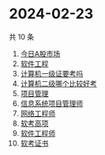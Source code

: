 # 2024-02-23

共 10 条

<!-- BEGIN -->
<!-- 最后更新时间 Fri Feb 23 2024 09:38:34 GMT+0800 (China Standard Time) -->

1. [今日A股市场](https://www.zhihu.com/search?q=%E4%BB%8A%E6%97%A5A%E8%82%A1%E5%B8%82%E5%9C%BA)
1. [软件工程](https://www.zhihu.com/search?q=%E8%BD%AF%E4%BB%B6%E5%B7%A5%E7%A8%8B)
1. [计算机一级证要考吗](https://www.zhihu.com/search?q=%E8%AE%A1%E7%AE%97%E6%9C%BA%E4%B8%80%E7%BA%A7%E8%AF%81%E8%A6%81%E8%80%83%E5%90%97)
1. [计算机二级哪个比较好考](https://www.zhihu.com/search?q=%E8%AE%A1%E7%AE%97%E6%9C%BA%E4%BA%8C%E7%BA%A7%E5%93%AA%E4%B8%AA%E6%AF%94%E8%BE%83%E5%A5%BD%E8%80%83)
1. [项目管理](https://www.zhihu.com/search?q=%E9%A1%B9%E7%9B%AE%E7%AE%A1%E7%90%86)
1. [信息系统项目管理师](https://www.zhihu.com/search?q=%E4%BF%A1%E6%81%AF%E7%B3%BB%E7%BB%9F%E9%A1%B9%E7%9B%AE%E7%AE%A1%E7%90%86%E5%B8%88)
1. [网络工程师](https://www.zhihu.com/search?q=%E7%BD%91%E7%BB%9C%E5%B7%A5%E7%A8%8B%E5%B8%88)
1. [软考高项](https://www.zhihu.com/search?q=%E8%BD%AF%E8%80%83%E9%AB%98%E9%A1%B9)
1. [软件工程师](https://www.zhihu.com/search?q=%E8%BD%AF%E4%BB%B6%E5%B7%A5%E7%A8%8B%E5%B8%88)
1. [软考证书](https://www.zhihu.com/search?q=%E8%BD%AF%E8%80%83%E8%AF%81%E4%B9%A6)

<!-- END -->
